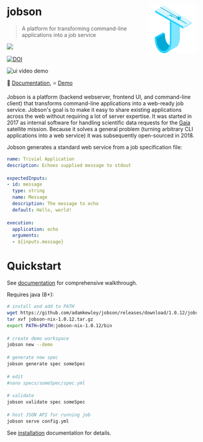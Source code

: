 # jobson <img src="logo.svg" align="right" alt="" width="128" height="128" />

> A platform for transforming command-line applications into a job service

<a href="https://github.com/adamkewley/jobson/actions">
  <img src="https://github.com/adamkewley/jobson/actions/workflows/continuous-integration-workflow.yml/badge.svg" />
</a> 

[![DOI](https://zenodo.org/badge/DOI/10.5281/zenodo.5148300.svg)](https://doi.org/10.5281/zenodo.5148300)


![ui video demo](jobson-docs/src/ui-animation.gif)


📖 [Documentation](https://adamkewley.github.io/jobson), ⭐️ [Demo](https://jobson.adamkewley.com)

Jobson is a platform (backend webserver, frontend UI, and command-line
client) that transforms command-line applications into a web-ready job
service. Jobson's goal is to make it easy to share existing
applications across the web without requiring a lot of server
expertise. It was started in 2017 as internal software for handling
scientific data requests for the [Gaia](https://sci.esa.int/web/gaia)
satellite mission. Because it solves a general problem (turning
arbitrary CLI applications into a web service) it was subsequently
open-sourced in 2018.

Jobson generates a standard web service from a job specification file:

```yaml
name: Trivial Application
description: Echoes supplied message to stdout

expectedInputs:
- id: message
  type: string
  name: Message
  description: The message to echo
  default: Hello, world!

execution:
  application: echo
  arguments:
  - ${inputs.message}
```

# Quickstart

See
[documentation](https://adamkewley.github.io/jobson/quickstart.html)
for comprehensive walkthrough.

Requires java (8+):

```bash
# install and add to PATH
wget https://github.com/adamkewley/jobson/releases/download/1.0.12/jobson-nix-1.0.12.tar.gz
tar xvf jobson-nix-1.0.12.tar.gz
export PATH=$PATH:jobson-nix-1.0.12/bin

# create demo workspace
jobson new --demo

# generate new spec
jobson generate spec someSpec

# edit
#nano specs/someSpec/spec.yml

# validate 
jobson validate spec someSpec

# host JSON API for running job
jobson serve config.yml
```

See [installation](https://adamkewley.github.io/jobson/install.html)
documentation for details.
